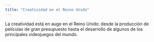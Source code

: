 ```yaml
---
title: "Creatividad en el Reino Unido"
---
```

La creatividad está en auge en el Reino Unido: desde la producción de películas de gran presupuesto hasta el desarrollo de algunos de los principales videojuegos del mundo.
